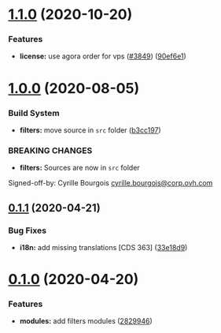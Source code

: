 # [1.1.0](https://github.com/ovh/manager/compare/@ovh-ux/manager-filters@1.0.0...@ovh-ux/manager-filters@1.1.0) (2020-10-20)


### Features

* **license:** use agora order for  vps ([#3849](https://github.com/ovh/manager/issues/3849)) ([90ef6e1](https://github.com/ovh/manager/commit/90ef6e1f258d7235b05169333d90e9422b14d45c))



# [1.0.0](https://github.com/ovh/manager/compare/@ovh-ux/manager-filters@0.1.1...@ovh-ux/manager-filters@1.0.0) (2020-08-05)


### Build System

* **filters:** move source in `src` folder ([b3cc197](https://github.com/ovh/manager/commit/b3cc1975d0d163ddc13c4fecb6451d38c4e54783))


### BREAKING CHANGES

* **filters:** Sources are now in `src` folder

Signed-off-by: Cyrille Bourgois <cyrille.bourgois@corp.ovh.com>



## [0.1.1](https://github.com/ovh/manager/compare/@ovh-ux/manager-filters@0.1.0...@ovh-ux/manager-filters@0.1.1) (2020-04-21)


### Bug Fixes

* **i18n:** add missing translations [CDS 363] ([33e18d9](https://github.com/ovh/manager/commit/33e18d9ca00a9428eaf70f76ea2adc92c32891d6))



# [0.1.0](https://github.com/ovh/manager/compare/@ovh-ux/manager-filters@0.0.0...@ovh-ux/manager-filters@0.1.0) (2020-04-20)


### Features

* **modules:** add filters modules ([2829946](https://github.com/ovh/manager/commit/282994622503964c766f310e7c8d1d60e65f4821))



